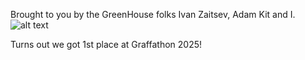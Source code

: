 Brought to you by the GreenHouse folks Ivan Zaitsev, Adam Kit and I.
![alt text](logo.png)

Turns out we got 1st place at Graffathon 2025! 